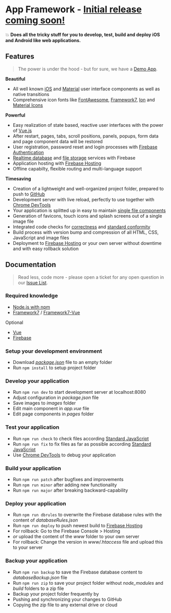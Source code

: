 # App Framework - [Initial release coming soon!](https://github.com/scriptPilot/app-framework/milestone/1)
:boom: **Does all the tricky stuff for you to develop, test, build and deploy iOS and Android like web applications.**

## Features
> The power is under the hood - but for sure, we have a [Demo App](https://app-framework.scriptpilot.de/).

**Beautiful**
- All well known [iOS](http://framework7.io/kitchen-sink-ios/) and [Material](http://framework7.io/kitchen-sink-material/) user interface components as well as native transitions
- Comprehensive icon fonts like [FontAwesome](http://fontawesome.io/), [Framework7](http://framework7.io/icons/), [Ion](http://ionicons.com/) and [Material Icons](https://material.io/icons/)

**Powerful**

- Easy realization of state based, reactive user interfaces with the power of [Vue.js](https://vuejs.org/)
- After restart, pages, tabs, scroll positions, panels, popups, form data and page component data will be restored
- User registration, password reset and login processes with [Firebase Authentication](https://firebase.google.com/docs/auth/)
- [Realtime database](https://firebase.google.com/docs/database/) and [file storage](https://firebase.google.com/docs/storage/) services with Firebase
- Application hosting with [Firebase Hosting](https://firebase.google.com/docs/hosting/)
- Offline capabilty, flexible routing and multi-language support

**Timesaving**

- Creation of a lightweight and well-organized project folder, prepared to push to [GitHub](https://github.com/about)
- Development server with live reload, perfectly to use together with [Chrome DevTools](https://developers.google.com/web/tools/chrome-devtools/) 
- Your application is splitted up in easy to maintain [single file components](https://vuejs.org/v2/guide/single-file-components.html)
- Generation of favicons, touch icons and splash screens out of a single image file
- Integrated code checks for [correctness](http://eslint.org/) and [standard conformity](http://standardjs.com/)
- Build process with version bump and compression of all HTML, CSS, JavaScript and image files
- Deployment to [Firebase Hosting](https://firebase.google.com/docs/hosting/) or your own server without downtime and with easy rollback solution

## Documentation

> Read less, code more - please open a ticket for any open question in our [Issue List](https://github.com/scriptPilot/app-framework/issues).

### Required knowledge

- [Node.js with npm](https://docs.npmjs.com/getting-started/what-is-npm)
- [Framework7](https://framework7.io/docs/) / [Framework7-Vue](https://framework7.io/vue/)

Optional

- [Vue](https://vuejs.org/v2/guide/)
- [Firebase](https://firebase.google.com/docs/web/setup)

### Setup your development environment

- Download *[package.json](https://raw.githubusercontent.com/scriptPilot/app-framework/master/demo-app/package.json)* file to an empty folder
- Run `npm install` to setup project folder

### Develop your application

- Run `npm run dev` to start development server at localhost:8080
- Adjust configuration in *package.json* file
- Save images to *images* folder
- Edit main component in *app.vue* file
- Edit page components in *pages* folder

### Test your application

- Run `npm run check` to check files according [Standard JavaScript](http://standardjs.com/index.html)
- Run `npm run fix` to fix files as far as possible according [Standard JavaScript](http://standardjs.com/index.html)
- Use [Chrome DevTools](https://developers.google.com/web/tools/chrome-devtools/) to debug your application

### Build your application

- Run `npm run patch` after bugfixes and improvements
- Run `npm run minor` after adding new functionality
- Run `npm run major` after breaking backward-capability

### Deploy your application

- Run `npm run dbrules` to overwrite the Firebase database rules with the content of *databaseRules.json*
- Run `npm run deploy` to push newest build to [Firebase Hosting](https://firebase.google.com/docs/hosting/)
 - For rollback: Go to the Firebase Console > Hosting
- *or* upload the content of the *www* folder to your own server
 - For rollback: Change the version in *www/.htaccess* file and upload this to your server
 
### Backup your application

- Run `npm run backup` to save the Firebase database content to *databaseBackup.json* file
- Run `npm run zip` to save your project folder without *node_modules* and *build* folders to a zip file
- Backup your project folder frequently by
 - Pushing and synchronizing your changes to GitHub
 - Copying the zip file to any external drive or cloud
